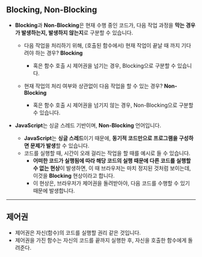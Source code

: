 ## Blocking, Non-Blocking

- **Blocking**과 **Non-Blocking**은 현재 수행 중인 코드가, 다음 작업 과정을 **막는 경우가 발생하는지, 발생하지 않는지**로 구분할 수 있습니다.
    - 다음 작업을 처리하기 위해, (호출된 함수에서) 현재 작업이 끝날 때 까지 기다려야 하는 경우? **Blocking**
        - 혹은 함수 호출 시 제어권을 넘기는 경우, Blocking으로 구분할 수 있습니다.

    - 현재 작업의 처리 여부와 상관없이 다음 작업을 할 수 있는 경우? **Non-Blocking**
        - 혹은 함수 호출 시 제어권을 넘기지 않는 경우, Non-Blocking으로 구분할 수 있습니다.


- **JavaScript**는 싱글 스레드 기반이며, **Non-Blocking** 언어입니다.
    - **JavaScript**는 **싱글 스레드**이기 때문에, **동기적 코드만으로 프로그램을 구성하면 문제가 발생**할 수 있습니다.
    - 코드를 실행할 때, 시간이 오래 걸리는 작업을 할 때를 예시로 들 수 있습니다.
        - **어떠한 코드가 실행됨에 따라 해당 코드의 실행 때문에 다른 코드를 실행할 수 없는 현상**이 발생하면, 이 때 브라우저는 마치 정지된 것처럼 보이는데, 이것을 **Blocking** 현상이라고 합니다.
        - 이 현상은, 브라우저가 제어권을 돌려받아야, 다음 코드를 수행할 수 있기 때문에 발생합니다.


---

## 제어권

- 제어권은 자신(함수)의 코드를 실행할 권리 같은 것입니다.
- 제어권을 가진 함수는 자신의 코드를 끝까지 실행한 후, 자신을 호출한 함수에게 돌려준다.